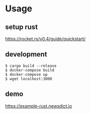 # Usage

## setup rust

https://rocket.rs/v0.4/guide/quickstart/

## development

```
$ cargo build --release
$ docker-compose build
$ docker-compose up
$ wget localhost:3000
```

## demo

https://example-rust.newsdict.io